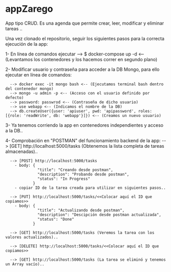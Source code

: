 # appZarego
App tipo CRUD. Es una agenda que permite crear, leer, modificar y eliminar tareas ..

Una vez clonado el repositorio, seguir los siguientes pasos para la correcta ejecución de la app:


1- En línea de comandos ejecutar --> $ docker-compose up -d <-- (Levantamos los contenedores y los hacemos correr en segundo plano)

2- Modificar usuario y contraseña para acceder a la DB Mongo, para ello ejecutar en línea de comandos:

      --> docker exec -it mongo bash <-- (Ejecutamos terminal bash dentro del contenedor mongo)
      --> mongo -u admin -p <-- (Acceso con el usuario definido por defecto)
      --> password: passwrod <-- (Contraseña de dicho usuario)
      --> use webapp <-- (Indicamos el nombre de la DB)
      --> db.createUser({user: 'apiuser', pwd: 'apipassword', roles: [{role: 'readWrite', db: 'webapp'}]}) <-- (Creamos un nuevo usuario)
      
3- Ya tenemos corriendo la app en contenedores independientes y acceso a la DB..

4- Comprobación en "POSTMAN" del funcionamiento backend de la app:
      --> [GET] http://localhost:5000/tasks  (Obtenemos la lista completa de tareas almacenadas)..
      
      --> [POST] http://localhost:5000/tasks
        - body: {
                  "title": "Creando desde postman",
                  "description": "Probando desde postman",
                  "status": "In Progress"
                }
        - copiar ID de la tarea creada para utilizar en siguientes pasos..
                
      --> [PUT] http://localhost:5000/tasks/<<Colocar aquí el ID que copiamos>>
        - body: {
                  "title": "Actualizando desde postman",
                  "description": "Descipción desde postman actualizada",
                  "status": "Done"
                }

      --> [GET] http://localhost:5000/tasks (Veremos la tarea con los valores actualizados)..
      
      --> [DELETE] http://localhost:5000/tasks/<<Colocar aquí el ID que copiamos>>
      
      --> [GET] http://localhost:5000/tasks (La tarea se eliminó y tenemos un Array vacío)..
